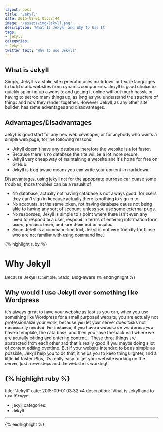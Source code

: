```yaml
---
layout: post
title: "Jekyll"
date: 2015-09-01 03:32:44
image: '/assets/img/Jekyll.png'
description: 'What Is Jekyll and Why To Use It'
tags:
- jekyll 
categories:
- Jekyll
twitter_text: 'Why to use Jekyll'
---
```


## What is Jekyll
Simply, Jekyll is a static site generator uses markdown or textile languages to build static websites from dynamic components. Jekyll is good choice to quickly spinning up a website and getting it online without much hassle or having to set too many things up, as long as you understand the structure of things and how they render together. However, Jekyll, as any other site builder, has some advantages and disadvantages.

## Advantages/Disadvantages

Jekyll is good start for any new web developer, or for anybody who wants a simple web page, for the following reasons:
   - Jekyll doesn't have any database therefore the website is a lot faster.
   - Because there is no database the site will be a lot more secure.
   - Jekyll very cheap way of maintaining a website and it's hoste for free on GitHub.
   - Jekyll is blog aware means you can write your content in markdown.
	
Disadvantages, using jekyll not for the appopriate purpose can cuase some troubles, those troubles can be a resualt of
   - No database, actually not having database is not always good. for users they can't sign in because actually there is nothing to sign in to.
   - No accounts, at the same token, not having database cause not being able to having any sort of account, unless you use some external plugs.
   - No responses, Jekyll is simple to a point where there isn't even any need to respond to a user, respond in terms of entering information form users, process them, and turn them out to results.
   - Since Jekyll is a command-line tool, Jekyll is not very friendly for those who are not familiar with using command line. 

{% highlight ruby %}
# Why Jekyll
Because Jekyll is: Simple, Static, Blog-aware 
{% endhighlight %}

## Why would I use Jekyll over something like Wordpress
It's always great to have your website as fast as you can, when you use something like Wordpress for a small purposed website, you are actually not professionalize your work, because you let your server does tasks not necessarily needed. For instance, if you have a website on wordpress you have a template, the data base, and then you have the back end where we are actually editing and entering content. . These three things are abstracted from each other and that is really good if you maybe doing a lot of content editing overtime. But if your website intended to be as simple as possible, Jekyll help you to do that, it helps you to keep things lighter, and a little bit faster. Plus, it's really easy to get your website working on the server, just a few steps and the website is working!.




{% highlight ruby %}
---
title: "Jekyll"
date: 2015-09-01 03:32:44
description: 'What is Jekyll and to use it'
tags:
- jekyll 
categories:
- Jekyll
---
{% endhighlight %}






